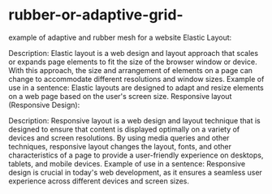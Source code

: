 # rubber-or-adaptive-grid-

example of adaptive and rubber mesh for a website Elastic Layout:

Description: Elastic layout is a web design and layout approach that scales or
expands page elements to fit the size of the browser window or device. With this
approach, the size and arrangement of elements on a page can change to
accommodate different resolutions and window sizes. Example of use in a
sentence: Elastic layouts are designed to adapt and resize elements on a web
page based on the user's screen size. Responsive layout (Responsive Design):

Description: Responsive layout is a web design and layout technique that is
designed to ensure that content is displayed optimally on a variety of devices
and screen resolutions. By using media queries and other techniques, responsive
layout changes the layout, fonts, and other characteristics of a page to provide
a user-friendly experience on desktops, tablets, and mobile devices. Example of
use in a sentence: Responsive design is crucial in today's web development, as
it ensures a seamless user experience across different devices and screen sizes.
